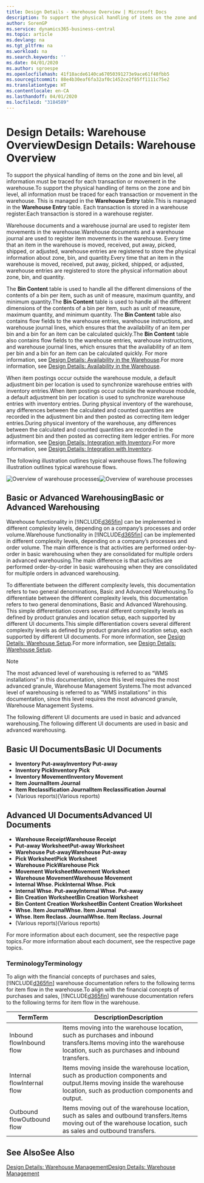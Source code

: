 ```yaml
---
title: Design Details - Warehouse Overview | Microsoft Docs
description: To support the physical handling of items on the zone and bin level, all information must be traced for each transaction or movement in the warehouse. This is managed in the **Warehouse Entry** table. Each transaction is stored in a warehouse register.
author: SorenGP
ms.service: dynamics365-business-central
ms.topic: article
ms.devlang: na
ms.tgt_pltfrm: na
ms.workload: na
ms.search.keywords: ''
ms.date: 04/01/2020
ms.author: sgroespe
ms.openlocfilehash: 41f18acde6140ca67050391273e9ace61f48fbb5
ms.sourcegitcommit: 88e4b30eaf6fa32af0c1452ce2f85ff1111c75e2
ms.translationtype: HT
ms.contentlocale: en-CA
ms.lasthandoff: 04/01/2020
ms.locfileid: "3184589"
---
```

# <a name="design-details-warehouse-overview"></a><span data-ttu-id="286ca-105">Design Details: Warehouse Overview</span><span class="sxs-lookup"><span data-stu-id="286ca-105">Design Details: Warehouse Overview</span></span>
<span data-ttu-id="286ca-106">To support the physical handling of items on the zone and bin level, all information must be traced for each transaction or movement in the warehouse.</span><span class="sxs-lookup"><span data-stu-id="286ca-106">To support the physical handling of items on the zone and bin level, all information must be traced for each transaction or movement in the warehouse.</span></span> <span data-ttu-id="286ca-107">This is managed in the **Warehouse Entry** table.</span><span class="sxs-lookup"><span data-stu-id="286ca-107">This is managed in the **Warehouse Entry** table.</span></span> <span data-ttu-id="286ca-108">Each transaction is stored in a warehouse register.</span><span class="sxs-lookup"><span data-stu-id="286ca-108">Each transaction is stored in a warehouse register.</span></span>  

<span data-ttu-id="286ca-109">Warehouse documents and a warehouse journal are used to register item movements in the warehouse.</span><span class="sxs-lookup"><span data-stu-id="286ca-109">Warehouse documents and a warehouse journal are used to register item movements in the warehouse.</span></span> <span data-ttu-id="286ca-110">Every time that an item in the warehouse is moved, received, put away, picked, shipped, or adjusted, warehouse entries are registered to store the physical information about zone, bin, and quantity.</span><span class="sxs-lookup"><span data-stu-id="286ca-110">Every time that an item in the warehouse is moved, received, put away, picked, shipped, or adjusted, warehouse entries are registered to store the physical information about zone, bin, and quantity.</span></span>

<span data-ttu-id="286ca-111">The **Bin Content** table is used to handle all the different dimensions of the contents of a bin per item, such as unit of measure, maximum quantity, and minimum quantity.</span><span class="sxs-lookup"><span data-stu-id="286ca-111">The **Bin Content** table is used to handle all the different dimensions of the contents of a bin per item, such as unit of measure, maximum quantity, and minimum quantity.</span></span> <span data-ttu-id="286ca-112">The **Bin Content** table also contains flow fields to the warehouse entries, warehouse instructions, and warehouse journal lines, which ensures that the availability of an item per bin and a bin for an item can be calculated quickly.</span><span class="sxs-lookup"><span data-stu-id="286ca-112">The **Bin Content** table also contains flow fields to the warehouse entries, warehouse instructions, and warehouse journal lines, which ensures that the availability of an item per bin and a bin for an item can be calculated quickly.</span></span> <span data-ttu-id="286ca-113">For more information, see [Design Details: Availability in the Warehouse](design-details-availability-in-the-warehouse.md).</span><span class="sxs-lookup"><span data-stu-id="286ca-113">For more information, see [Design Details: Availability in the Warehouse](design-details-availability-in-the-warehouse.md).</span></span>  

<span data-ttu-id="286ca-114">When item postings occur outside the warehouse module, a default adjustment bin per location is used to synchronize warehouse entries with inventory entries.</span><span class="sxs-lookup"><span data-stu-id="286ca-114">When item postings occur outside the warehouse module, a default adjustment bin per location is used to synchronize warehouse entries with inventory entries.</span></span> <span data-ttu-id="286ca-115">During physical inventory of the warehouse, any differences between the calculated and counted quantities are recorded in the adjustment bin and then posted as correcting item ledger entries.</span><span class="sxs-lookup"><span data-stu-id="286ca-115">During physical inventory of the warehouse, any differences between the calculated and counted quantities are recorded in the adjustment bin and then posted as correcting item ledger entries.</span></span> <span data-ttu-id="286ca-116">For more information, see [Design Details: Integration with Inventory](design-details-integration-with-inventory.md).</span><span class="sxs-lookup"><span data-stu-id="286ca-116">For more information, see [Design Details: Integration with Inventory](design-details-integration-with-inventory.md).</span></span>  

<span data-ttu-id="286ca-117">The following illustration outlines typical warehouse flows.</span><span class="sxs-lookup"><span data-stu-id="286ca-117">The following illustration outlines typical warehouse flows.</span></span>  

<span data-ttu-id="286ca-118">![Overview of warehouse processes](media/design_details_warehouse_management_overview.png "Overview of warehouse processes")</span><span class="sxs-lookup"><span data-stu-id="286ca-118">![Overview of warehouse processes](media/design_details_warehouse_management_overview.png "Overview of warehouse processes")</span></span>  

## <a name="basic-or-advanced-warehousing"></a><span data-ttu-id="286ca-119">Basic or Advanced Warehousing</span><span class="sxs-lookup"><span data-stu-id="286ca-119">Basic or Advanced Warehousing</span></span>  
<span data-ttu-id="286ca-120">Warehouse functionality in [!INCLUDE[d365fin](includes/d365fin_md.md)] can be implemented in different complexity levels, depending on a company’s processes and order volume.</span><span class="sxs-lookup"><span data-stu-id="286ca-120">Warehouse functionality in [!INCLUDE[d365fin](includes/d365fin_md.md)] can be implemented in different complexity levels, depending on a company’s processes and order volume.</span></span> <span data-ttu-id="286ca-121">The main difference is that activities are performed order-by-order in basic warehousing when they are consolidated for multiple orders in advanced warehousing.</span><span class="sxs-lookup"><span data-stu-id="286ca-121">The main difference is that activities are performed order-by-order in basic warehousing when they are consolidated for multiple orders in advanced warehousing.</span></span>  

 <span data-ttu-id="286ca-122">To differentiate between the different complexity levels, this documentation refers to two general denominations, Basic and Advanced Warehousing.</span><span class="sxs-lookup"><span data-stu-id="286ca-122">To differentiate between the different complexity levels, this documentation refers to two general denominations, Basic and Advanced Warehousing.</span></span> <span data-ttu-id="286ca-123">This simple differentiation covers several different complexity levels as defined by product granules and location setup, each supported by different UI documents.</span><span class="sxs-lookup"><span data-stu-id="286ca-123">This simple differentiation covers several different complexity levels as defined by product granules and location setup, each supported by different UI documents.</span></span> <span data-ttu-id="286ca-124">For more information, see [Design Details: Warehouse Setup](design-details-warehouse-setup.md).</span><span class="sxs-lookup"><span data-stu-id="286ca-124">For more information, see [Design Details: Warehouse Setup](design-details-warehouse-setup.md).</span></span>  

> [!NOTE]  
>  <span data-ttu-id="286ca-125">The most advanced level of warehousing is referred to as “WMS installations” in this documentation, since this level requires the most advanced granule, Warehouse Management Systems.</span><span class="sxs-lookup"><span data-stu-id="286ca-125">The most advanced level of warehousing is referred to as “WMS installations” in this documentation, since this level requires the most advanced granule, Warehouse Management Systems.</span></span>  

 <span data-ttu-id="286ca-126">The following different UI documents are used in basic and advanced warehousing.</span><span class="sxs-lookup"><span data-stu-id="286ca-126">The following different UI documents are used in basic and advanced warehousing.</span></span>  

## <a name="basic-ui-documents"></a><span data-ttu-id="286ca-127">Basic UI Documents</span><span class="sxs-lookup"><span data-stu-id="286ca-127">Basic UI Documents</span></span>  

-   <span data-ttu-id="286ca-128">**Inventory Put-away**</span><span class="sxs-lookup"><span data-stu-id="286ca-128">**Inventory Put-away**</span></span>  
-   <span data-ttu-id="286ca-129">**Inventory Pick**</span><span class="sxs-lookup"><span data-stu-id="286ca-129">**Inventory Pick**</span></span>  
-   <span data-ttu-id="286ca-130">**Inventory Movement**</span><span class="sxs-lookup"><span data-stu-id="286ca-130">**Inventory Movement**</span></span>  
-   <span data-ttu-id="286ca-131">**Item Journal**</span><span class="sxs-lookup"><span data-stu-id="286ca-131">**Item Journal**</span></span>  
-   <span data-ttu-id="286ca-132">**Item Reclassification Journal**</span><span class="sxs-lookup"><span data-stu-id="286ca-132">**Item Reclassification Journal**</span></span>  
-   <span data-ttu-id="286ca-133">(Various reports)</span><span class="sxs-lookup"><span data-stu-id="286ca-133">(Various reports)</span></span>  

## <a name="advanced-ui-documents"></a><span data-ttu-id="286ca-134">Advanced UI Documents</span><span class="sxs-lookup"><span data-stu-id="286ca-134">Advanced UI Documents</span></span>  

-   <span data-ttu-id="286ca-135">**Warehouse Receipt**</span><span class="sxs-lookup"><span data-stu-id="286ca-135">**Warehouse Receipt**</span></span>  
-   <span data-ttu-id="286ca-136">**Put-away Worksheet**</span><span class="sxs-lookup"><span data-stu-id="286ca-136">**Put-away Worksheet**</span></span>  
-   <span data-ttu-id="286ca-137">**Warehouse Put-away**</span><span class="sxs-lookup"><span data-stu-id="286ca-137">**Warehouse Put-away**</span></span>  
-   <span data-ttu-id="286ca-138">**Pick Worksheet**</span><span class="sxs-lookup"><span data-stu-id="286ca-138">**Pick Worksheet**</span></span>  
-   <span data-ttu-id="286ca-139">**Warehouse Pick**</span><span class="sxs-lookup"><span data-stu-id="286ca-139">**Warehouse Pick**</span></span>  
-   <span data-ttu-id="286ca-140">**Movement Worksheet**</span><span class="sxs-lookup"><span data-stu-id="286ca-140">**Movement Worksheet**</span></span>  
-   <span data-ttu-id="286ca-141">**Warehouse Movement**</span><span class="sxs-lookup"><span data-stu-id="286ca-141">**Warehouse Movement**</span></span>  
-   <span data-ttu-id="286ca-142">**Internal Whse. Pick**</span><span class="sxs-lookup"><span data-stu-id="286ca-142">**Internal Whse. Pick**</span></span>  
-   <span data-ttu-id="286ca-143">**Internal Whse. Put-away**</span><span class="sxs-lookup"><span data-stu-id="286ca-143">**Internal Whse. Put-away**</span></span>  
-   <span data-ttu-id="286ca-144">**Bin Creation Worksheet**</span><span class="sxs-lookup"><span data-stu-id="286ca-144">**Bin Creation Worksheet**</span></span>  
-   <span data-ttu-id="286ca-145">**Bin Content Creation Worksheet**</span><span class="sxs-lookup"><span data-stu-id="286ca-145">**Bin Content Creation Worksheet**</span></span>  
-   <span data-ttu-id="286ca-146">**Whse. Item Journal**</span><span class="sxs-lookup"><span data-stu-id="286ca-146">**Whse. Item Journal**</span></span>  
-   <span data-ttu-id="286ca-147">**Whse. Item Reclass. Journal**</span><span class="sxs-lookup"><span data-stu-id="286ca-147">**Whse. Item Reclass. Journal**</span></span>  
-   <span data-ttu-id="286ca-148">(Various reports)</span><span class="sxs-lookup"><span data-stu-id="286ca-148">(Various reports)</span></span>  

<span data-ttu-id="286ca-149">For more information about each document, see the respective page topics.</span><span class="sxs-lookup"><span data-stu-id="286ca-149">For more information about each document, see the respective page topics.</span></span>  

### <a name="terminology"></a><span data-ttu-id="286ca-150">Terminology</span><span class="sxs-lookup"><span data-stu-id="286ca-150">Terminology</span></span>  
<span data-ttu-id="286ca-151">To align with the financial concepts of purchases and sales, [!INCLUDE[d365fin](includes/d365fin_md.md)] warehouse documentation refers to the following terms for item flow in the warehouse.</span><span class="sxs-lookup"><span data-stu-id="286ca-151">To align with the financial concepts of purchases and sales, [!INCLUDE[d365fin](includes/d365fin_md.md)] warehouse documentation refers to the following terms for item flow in the warehouse.</span></span>  

|<span data-ttu-id="286ca-152">Term</span><span class="sxs-lookup"><span data-stu-id="286ca-152">Term</span></span>|<span data-ttu-id="286ca-153">Description</span><span class="sxs-lookup"><span data-stu-id="286ca-153">Description</span></span>|  
|----------|---------------------------------------|  
|<span data-ttu-id="286ca-154">Inbound flow</span><span class="sxs-lookup"><span data-stu-id="286ca-154">Inbound flow</span></span>|<span data-ttu-id="286ca-155">Items moving into the warehouse location, such as purchases and inbound transfers.</span><span class="sxs-lookup"><span data-stu-id="286ca-155">Items moving into the warehouse location, such as purchases and inbound transfers.</span></span>|  
|<span data-ttu-id="286ca-156">Internal flow</span><span class="sxs-lookup"><span data-stu-id="286ca-156">Internal flow</span></span>|<span data-ttu-id="286ca-157">Items moving inside the warehouse location, such as production components and output.</span><span class="sxs-lookup"><span data-stu-id="286ca-157">Items moving inside the warehouse location, such as production components and output.</span></span>|  
|<span data-ttu-id="286ca-158">Outbound flow</span><span class="sxs-lookup"><span data-stu-id="286ca-158">Outbound flow</span></span>|<span data-ttu-id="286ca-159">Items moving out of the warehouse location, such as sales and outbound transfers.</span><span class="sxs-lookup"><span data-stu-id="286ca-159">Items moving out of the warehouse location, such as sales and outbound transfers.</span></span>|  

## <a name="see-also"></a><span data-ttu-id="286ca-160">See Also</span><span class="sxs-lookup"><span data-stu-id="286ca-160">See Also</span></span>  
 [<span data-ttu-id="286ca-161">Design Details: Warehouse Management</span><span class="sxs-lookup"><span data-stu-id="286ca-161">Design Details: Warehouse Management</span></span>](design-details-warehouse-management.md)
